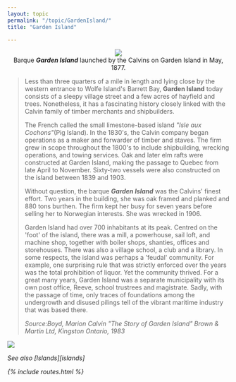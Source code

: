 ```yaml
---
layout: topic
permalink: "/topic/GardenIsland/"
title: "Garden Island"

---
```


<p align="center"><img src="http://home.ca.inter.net/~gkmd/barque.jpg"><br>Barque <i><b>Garden Island</i></b> launched by the Calvins on Garden Island in May, 1877.</p>
<blockquote>Less than three quarters of a mile in length and lying close by the western entrance to Wolfe Island's Barrett Bay, <b>Garden Island</b> today consists of a sleepy village street and a few acres of hayfield and trees. Nonetheless, it has a fascinating history closely linked with the Calvin family of timber merchants and shipbuilders.

<p>The French called the small limestone-based island <i>"Isle aux Cochons"</i>(Pig Island). In the 1830's, the Calvin company began operations as a maker and forwarder of timber and staves. The firm grew in scope throughout the 1800's to include shipbuilding, wrecking operations, and towing services. Oak and later elm rafts were constructed at Garden Island, making the passage to Quebec from late April to November. Sixty-two vessels were also constructed on the island between 1839 and 1903.

<p>Without question, the barque <i><b>Garden Island</i></b> was the Calvins' finest effort. Two years in the building, she was oak framed and planked and 880 tons burthen. The firm kept her busy for seven years before selling her to Norwegian interests. She was wrecked in 1906.

<p>Garden Island had over 700 inhabitants at its peak. Centred on the 'foot' of the island, there was a mill, a powerhouse, sail loft, and machine shop, together with boiler shops, shanties, offices and storehouses. There was also a village school, a club and a library. In some respects, the island was perhaps a 'feudal' community. For example, one surprising rule that was strictly enforced over the years was the total prohibition of liquor. Yet the community thrived. For a great many years, Garden Island  was a separate municipality with its own post office, Reeve, school trustrees and magistrate. Sadly, with the passage of time, only traces of foundations among the undergrowth and disused pilings tell of the vibrant maritime industry that was based there.

<p><i>Source:<i>Boyd, Marion Calvin  "The Story of Garden Island"  Brown & Martin Ltd, Kingston Ontario, 1983
</blockquote>



<img class="chartsegment" src="Images/GardenIsland.jpg">

See also [Islands][islands]

{% include routes.html %}
